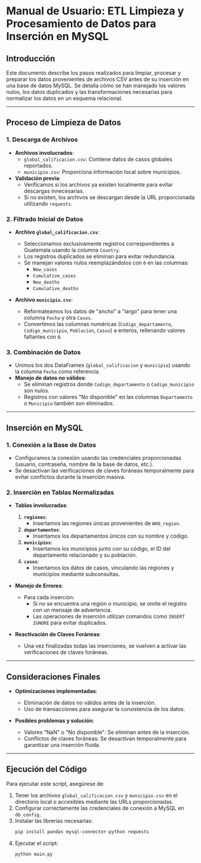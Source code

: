 # Manual de Usuario: ETL Limpieza y Procesamiento de Datos para Inserción en MySQL

## Introducción
Este documento describe los pasos realizados para limpiar, procesar y preparar los datos provenientes de archivos CSV antes de su inserción en una base de datos MySQL. Se detalla cómo se han manejado los valores nulos, los datos duplicados y las transformaciones necesarias para normalizar los datos en un esquema relacional.

---

## Proceso de Limpieza de Datos

### 1. Descarga de Archivos
- **Archivos involucrados**:
  - `global_calificacion.csv`: Contiene datos de casos globales reportados.
  - `municipio.csv`: Proporciona información local sobre municipios.
- **Validación previa**:
  - Verificamos si los archivos ya existen localmente para evitar descargas innecesarias.
  - Si no existen, los archivos se descargan desde la URL proporcionada utilizando `requests`.

### 2. Filtrado Inicial de Datos
- **Archivo `global_calificacion.csv`**:
  - Seleccionamos exclusivamente registros correspondientes a Guatemala usando la columna `Country`.
  - Los registros duplicados se eliminan para evitar redundancia.
  - Se manejan valores nulos reemplazándolos con `0` en las columnas:
    - `New_cases`
    - `Cumulative_cases`
    - `New_deaths`
    - `Cumulative_deaths`

- **Archivo `municipio.csv`**:
  - Reformateamos los datos de "ancho" a "largo" para tener una columna `Fecha` y otra `Casos`.
  - Convertimos las columnas numéricas (`Codigo_departamento`, `Codigo_municipio`, `Poblacion`, `Casos`) a enteros, rellenando valores faltantes con `0`.

### 3. Combinación de Datos
- Unimos los dos DataFrames (`global_calificacion` y `municipio`) usando la columna `Fecha` como referencia.
- **Manejo de datos no válidos**:
  - Se eliminan registros donde `Codigo_departamento` o `Codigo_municipio` son nulos.
  - Registros con valores "No disponible" en las columnas `Departamento` o `Municipio` también son eliminados.

---

## Inserción en MySQL

### 1. Conexión a la Base de Datos
- Configuramos la conexión usando las credenciales proporcionadas (usuario, contraseña, nombre de la base de datos, etc.).
- Se desactivan las verificaciones de claves foráneas temporalmente para evitar conflictos durante la inserción masiva.

### 2. Inserción en Tablas Normalizadas
- **Tablas involucradas**:
  1. **`regiones`**:
      - Insertamos las regiones únicas provenientes de `WHO_region`.
  2. **`departamentos`**:
      - Insertamos los departamentos únicos con su nombre y código.
  3. **`municipios`**:
      - Insertamos los municipios junto con su código, el ID del departamento relacionado y su población.
  4. **`casos`**:
      - Insertamos los datos de casos, vinculando las regiones y municipios mediante subconsultas.

- **Manejo de Errores**:
  - Para cada inserción:
    - Si no se encuentra una región o municipio, se omite el registro con un mensaje de advertencia.
    - Las operaciones de inserción utilizan comandos como `INSERT IGNORE` para evitar duplicados.

- **Reactivación de Claves Foráneas**:
  - Una vez finalizadas todas las inserciones, se vuelven a activar las verificaciones de claves foráneas.

---

## Consideraciones Finales
- **Optimizaciones implementadas**:
  - Eliminación de datos no válidos antes de la inserción.
  - Uso de transacciones para asegurar la consistencia de los datos.

- **Posibles problemas y solución**:
  - Valores "NaN" o "No disponible": Se eliminan antes de la inserción.
  - Conflictos de claves foráneas: Se desactivan temporalmente para garantizar una inserción fluida.

---

## Ejecución del Código
Para ejecutar este script, asegúrese de:
1. Tener los archivos `global_calificacion.csv` y `municipio.csv` en el directorio local o accesibles mediante las URLs proporcionadas.
2. Configurar correctamente las credenciales de conexión a MySQL en `db_config`.
3. Instalar las librerías necesarias:
   ```bash
   pip install pandas mysql-connector-python requests

4. Ejecutar el script:
   ```bash
   python main.py